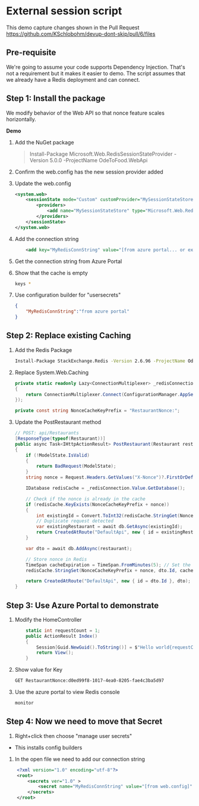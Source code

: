 # External session script

This demo capture changes shown in the Pull Request https://github.com/KSchlobohm/devup-dont-skip/pull/6/files

## Pre-requisite
We're going to assume your code supports Dependency Injection. That's not a requirement but it makes it easier to demo.
The script assumes that we already have a Redis deployment and can connect.


## Step 1: Install the package
We modify behavior of the Web API so that nonce feature scales horizontally.

**Demo**

1. Add the  NuGet package

	> Install-Package Microsoft.Web.RedisSessionStateProvider -Version 5.0.0 -ProjectName OdeToFood.WebApi

1. Confirm the web.config has the new session provider added

1. Update the web.config

    ```xml
    <system.web>
        <sessionState mode="Custom" customProvider="MySessionStateStore">
			<providers>
				<add name="MySessionStateStore" type="Microsoft.Web.Redis.RedisSessionStateProvider" connectionString="MyRedisConnString"/>
			</providers>
		</sessionState>
    </system.web>
    ```

1. Add the connection string
    ```xml
		<add key="MyRedisConnString" value="[from azure portal... or external configuration]"/>
    ```

1. Get the connection string from Azure Portal

1. Show that the cache is empty

    ```sh
    keys *
    ```

1. Use configuration builder for "usersecrets"

    ```json
    {
        "MyRedisConnString":"from azure portal"
    }
    ```

## Step 2: Replace existing Caching

1. Add the Redis Package

    ```sh
    Install-Package StackExchange.Redis -Version 2.6.96 -ProjectName OdeToFood.WebApi
    ```

1. Replace System.Web.Caching

    ```cs
    private static readonly Lazy<ConnectionMultiplexer> _redisConnection = new Lazy<ConnectionMultiplexer>(() =>
    {
        return ConnectionMultiplexer.Connect(ConfigurationManager.AppSettings["MyRedisConnString"]);
    });

    private const string NonceCacheKeyPrefix = "RestaurantNonce:";
    ```

1. Update the PostRestaurant method

    ```cs
    // POST: api/Restaurants
    [ResponseType(typeof(Restaurant))]
    public async Task<IHttpActionResult> PostRestaurant(Restaurant restaurant)
    {
        if (!ModelState.IsValid)
        {
            return BadRequest(ModelState);
        }
        string nonce = Request.Headers.GetValues("X-Nonce")?.FirstOrDefault(); // Get the nonce value from the request headers

        IDatabase redisCache = _redisConnection.Value.GetDatabase();

        // Check if the nonce is already in the cache
        if (redisCache.KeyExists(NonceCacheKeyPrefix + nonce))
        {
            int existingId = Convert.ToInt32(redisCache.StringGet(NonceCacheKeyPrefix + nonce));
            // Duplicate request detected
            var existingRestaurant = await db.GetAsync(existingId);
            return CreatedAtRoute("DefaultApi", new { id = existingRestaurant.Id }, existingRestaurant);
        }

        var dto = await db.AddAsync(restaurant);

        // Store nonce in Redis
        TimeSpan cacheExpiration = TimeSpan.FromMinutes(5); // Set the desired expiration time
        redisCache.StringSet(NonceCacheKeyPrefix + nonce, dto.Id, cacheExpiration);

        return CreatedAtRoute("DefaultApi", new { id = dto.Id }, dto);
    }
    ```

## Step 3: Use Azure Portal to demonstrate

1. Modify the HomeController

    ```cs
        static int requestCount = 1;
        public ActionResult Index()
        {
            Session[Guid.NewGuid().ToString()] = $"Hello world{requestCount++}";
            return View();
        }
    ```

1. Show value for Key

    ```sh
    GET RestaurantNonce:d0ed99f8-1017-4ea0-8205-fae4c3ba5d97
    ```

1. Use the azure portal to view Redis console

    ```sh
    monitor
    ```

## Step 4: Now we need to move that Secret

1. Right+click then choose "manage user secrets"

* This installs config builders

1. In the open file we need to add our connection string

``` xml
    <?xml version="1.0" encoding="utf-8"?>
    <root>
        <secrets ver="1.0" >
            <secret name="MyRedisConnString" value="[from web.config]" />
        </secrets>
    </root>
```

